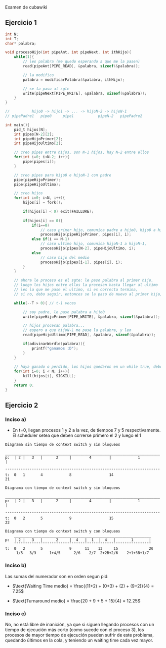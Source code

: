 Examen de cubawiki  
## Ejercicio 1

```c
int N;
int T;
char* palabra;

void procesoHijo(int pipeAnt, int pipeNext, int ithHijo){
    while(1){
        // leo palabra (me quedo esperando a que me la pasen)
        read(pipeAnt[PIPE_READ], &palabra, sizeof(&palabra));

        // la modifico
        palabra = modificarPalabra(&palabra, ithHijo);

        // se la paso al sgte
        write(pipeNext[PIPE_WRITE], &palabra, sizeof(&palabra));
    }
}

//          hijo0 -> hijo1 -> ... -> hijoN-2 -> hijoN-1
// pipePadre1   pipe0     pipe1           pipeN-2   pipePadre2

int main(){
    pid_t hijos[N];
    int pipes[N-2][2];
    int pipeHijoPrimer[2];
    int pipeHijoUltimo[2];

    // creo pipes entre hijos, son N-1 hijos, hay N-2 entre ellos
    for(int i=0; i<N-2; i++){
        pipe(pipes[i]);
    }

    // creo pipes para hijo0 e hijoN-1 con padre
    pipe(pipeHijoPrimer);
    pipe(pipeHijoUltimo);

    // creo hijos
    for(int i=0; i<N, i++){
        hijos[i] = fork();

        if(hijos[i] < 0) exit(FAILLURE);
        
        if(hijos[i] == 0){
            if(i==0)
                // caso primer hijo, comunica padre a hijo0, hijo0 a hijo1
                procesoHijo(pipeHijoPrimer, pipes[i], i);
            else if(i == N-1)
                // caso ultimo hijo, comunica hijoN-1 a hijoN-1, 
                procesoHijo(pipes[N-2], pipeHijoUltimo, i);
            else
                // caso hijo del medio
                procesoHijo(pipes[i-1], pipes[i], i);
        }
    }

    // ahora le proceso es el sgte: le paso palabra al primer hijo,
    // luego los hijos entre ellos la procesan hasta llegar al ultimo
    // leo la que me pase el ultimo, si es correcta termina,
    // si no, debo seguir, entonces se la paso de nuevo al primer hijo, y sigue...

    while(--T > 0){ // t-1 veces

        // soy padre, le paso palabra a hijo0
        write(pipeHijoPrimer[PIPE_WRITE], &palabra, sizeof(&palabra));

        // hijos procesan palabra...
        // espero a que hijoN-1 me pase la palabra, y leo
        read(pipeHijoUltimo[PIPE_READ], &palabra, sizeof(&palabra));

        if(adivinarWordle(palabra)){
            printf("ganamos :D");
        }
    }
    
    // haya ganado o perdido, los hijos quedaron en un while true, debo matarlos
    for(int i=0; i < N; i++){
        kill(hijos[i], SIGKILL);
    }
    return 0;
}
```


## Ejercicio 2

### Inciso a)

- En t=0, llegan procesos 1 y 2 a la vez, de tiempos 7 y 5 respectivamente. El scheduler setea que deben correrse primero el 2 y luego el 1


```
Diagrama sin tiempo de context switch y sin bloqueos
    ______________________________________________________________________
p:  | 2 |   3   |      2     |        4        |            1            |
    ¯¯¯¯¯¯¯¯¯¯¯¯¯¯¯¯¯¯¯¯¯¯¯¯¯¯¯¯¯¯¯¯¯¯¯¯¯¯¯¯¯¯¯¯¯¯¯¯¯¯¯¯¯¯¯¯¯¯¯¯¯¯¯¯¯¯¯¯¯¯
t:  0   1       4            8                 14                        21
```

```
Diagrama con tiempo de context switch y sin bloqueos
    ______________________________________________________________________
p:  | 2 |   3   |      2     |        4        |            1            |
    ¯¯¯¯¯¯¯¯¯¯¯¯¯¯¯¯¯¯¯¯¯¯¯¯¯¯¯¯¯¯¯¯¯¯¯¯¯¯¯¯¯¯¯¯¯¯¯¯¯¯¯¯¯¯¯¯¯¯¯¯¯¯¯¯¯¯¯¯¯¯
t:  0   2       5            9                 15                        22
```

```
Diagrama con tiempo de context switch y con bloqueos
    ______________________________________________________________
p:  | 2 |   3   |      2     |  4   |  1  |  4   |       1       |
    ¯¯¯¯¯¯¯¯¯¯¯¯¯¯¯¯¯¯¯¯¯¯¯¯¯¯¯¯¯¯¯¯¯¯¯¯¯¯¯¯¯¯¯¯¯¯¯¯¯¯¯¯¯¯¯¯¯¯¯¯¯¯
t:  0   2       5            9      11    13     15              20
     1/5   3/3      1+4/5      2/6    2/7  2+2B+2/6    2+1+3B+1/7
```

### Inciso b)

Las sumas del numerador son en orden segun pid:  

- $\text{Waiting Time medio} = \frac{(11+2) + (0+3) + (2) + (9+2)}{4} = 7.25$

- $\text{Turnaround medio} = \frac{20 + 9 + 5 + 15}{4} = 12.25$

### Inciso c)

No, no está libre de inanición, ya que si siguen llegando procesos con un tiempo de ejecución más corto (como sucede con el proceso 3), los procesos de mayor tiempo de ejecución pueden sufrir de este problema, quedando últimos en la cola, y teniendo un waiting time cada vez mayor.  

